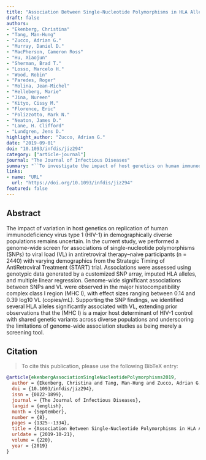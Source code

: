 ```yaml
---
title: "Association Between Single-Nucleotide Polymorphisms in HLA Alleles and Human Immunodeficiency Virus Type 1 Viral Load in Demographically Diverse, Antiretroviral Therapy--Naive Participants From the Strategic Timing of AntiRetroviral Treatment Trial"
draft: false
authors:
- "Ekenberg, Christina"
- "Tang, Man-Hung"
- "Zucco, Adrian G."
- "Murray, Daniel D."
- "MacPherson, Cameron Ross"
- "Hu, Xiaojun"
- "Sherman, Brad T."
- "Losso, Marcelo H."
- "Wood, Robin"
- "Paredes, Roger"
- "Molina, Jean-Michel"
- "Helleberg, Marie"
- "Jina, Nureen"
- "Kityo, Cissy M."
- "Florence, Eric"
- "Polizzotto, Mark N."
- "Neaton, James D."
- "Lane, H. Clifford"
- "Lundgren, Jens D."
highlight_author: "Zucco, Adrian G."
date: "2019-09-01"
doi: "10.1093/infdis/jiz294"
category: ["article-journal"]
journal: "The Journal of Infectious Diseases"
summary: "``To investigate the impact of host genetics on human immunodeficiency virus type 1 control among individuals of different ancestry, we performed genome-wide ass"
links:
- name: "URL"
  url: "https://doi.org/10.1093/infdis/jiz294"
featured: false
---
```


## Abstract

The impact of variation in host genetics on replication of human immunodeficiency virus type 1 (HIV-1) in demographically diverse populations remains uncertain. In the current study, we performed a genome-wide screen for associations of single-nucleotide polymorphisms (SNPs) to viral load (VL) in antiretroviral therapy–naive participants (n = 2440) with varying demographics from the Strategic Timing of AntiRetroviral Treatment (START) trial. Associations were assessed using genotypic data generated by a customized SNP array, imputed HLA alleles, and multiple linear regression. Genome-wide significant associations between SNPs and VL were observed in the major histocompatibility complex class I region (MHC I), with effect sizes ranging between 0.14 and 0.39 log10 VL (copies/mL). Supporting the SNP findings, we identified several HLA alleles significantly associated with VL, extending prior observations that the (MHC I) is a major host determinant of HIV-1 control with shared genetic variants across diverse populations and underscoring the limitations of genome-wide association studies as being merely a screening tool.

## Citation

> To cite this publication, please use the following BibTeX entry:
```bibtex
@article{ekenbergAssociationSingleNucleotidePolymorphisms2019,
  author = {Ekenberg, Christina and Tang, Man-Hung and Zucco, Adrian G. and Murray, Daniel D. and MacPherson, Cameron Ross and Hu, Xiaojun and Sherman, Brad T. and Losso, Marcelo H. and Wood, Robin and Paredes, Roger and Molina, Jean-Michel and Helleberg, Marie and Jina, Nureen and Kityo, Cissy M. and Florence, Eric and Polizzotto, Mark N. and Neaton, James D. and Lane, H. Clifford and Lundgren, Jens D.},
  doi = {10.1093/infdis/jiz294},
  issn = {0022-1899},
  journal = {The Journal of Infectious Diseases},
  langid = {english},
  month = {September},
  number = {8},
  pages = {1325--1334},
  title = {Association Between Single-Nucleotide Polymorphisms in HLA Alleles and Human Immunodeficiency Virus Type 1 Viral Load in Demographically Diverse, Antiretroviral Therapy--Naive Participants From the Strategic Timing of AntiRetroviral Treatment Trial},
  urldate = {2019-10-21},
  volume = {220},
  year = {2019}
}
```